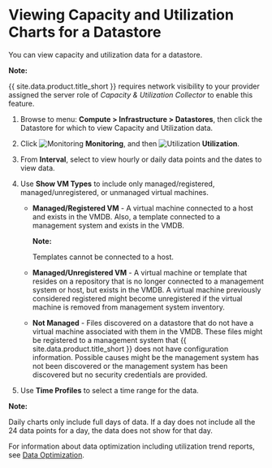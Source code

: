 # Viewing Capacity and Utilization Charts for a Datastore

You can view capacity and utilization data for a datastore.

**Note:**

{{ site.data.product.title_short }} requires network visibility to your provider assigned
the server role of *Capacity & Utilization Collector* to enable this feature.

1. Browse to menu: **Compute > Infrastructure > Datastores**, then click the Datastore for
   which to view Capacity and Utilization data.

2. Click ![Monitoring](../images/1994.png) **Monitoring**, and then
   ![Utilization](../images/1994.png) **Utilization**.

3. From **Interval**, select to view hourly or daily data points and the dates to view data.

4. Use **Show VM Types** to include only managed/registered, managed/unregistered, or
   unmanaged virtual machines.

    - **Managed/Registered VM** - A virtual machine connected to a host and exists in the VMDB. Also, a template connected to a management system and exists in the VMDB.

      **Note:**

      Templates cannot be connected to a host.

    - **Managed/Unregistered VM** - A virtual machine or template that resides on a repository that is no longer connected to a management system or host, but exists in the VMDB. A virtual machine previously considered registered might become unregistered if the virtual machine is removed from management system inventory.

    - **Not Managed** - Files discovered on a datastore that do not have a virtual machine associated with them in the VMDB. These files might be registered to a management system that {{ site.data.product.title_short }} does not have configuration information. Possible causes might be the management system has not been discovered or the management system has been discovered but no security credentials are provided.

5. Use **Time Profiles** to select a time range for the data.

**Note:**

Daily charts only include full days of data. If a day does not include all the 24 data
points for a day, the data does not show for that day.

For information about data optimization including utilization trend reports, see
[Data Optimization](../managing_infrastructure_and_inventory/index.html#data-optimization).

